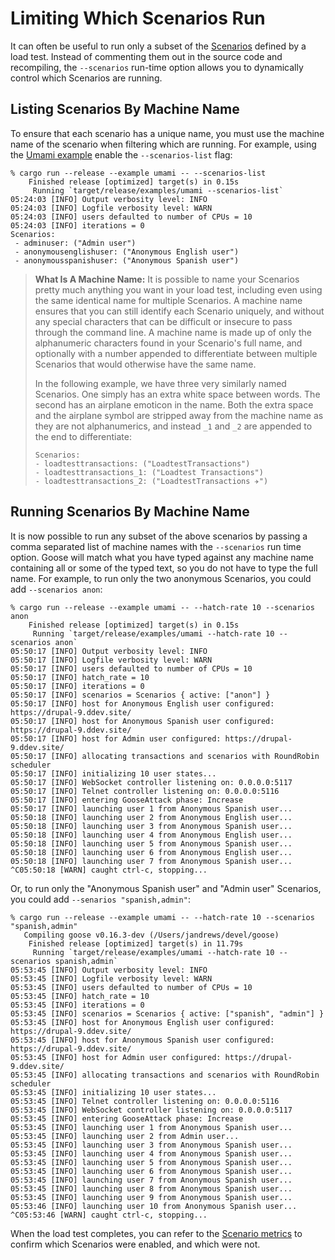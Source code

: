 # Limiting Which Scenarios Run

It can often be useful to run only a subset of the [Scenarios](../glossary.html#scenario) defined by a load test. Instead of commenting them out in the source code and recompiling, the `--scenarios` run-time option allows you to dynamically control which Scenarios are running.

## Listing Scenarios By Machine Name
To ensure that each scenario has a unique name, you must use the machine name of the scenario when filtering which are running. For example, using the [Umami example](../example/umami.html) enable the `--scenarios-list` flag:

```bash,ignore
% cargo run --release --example umami -- --scenarios-list
    Finished release [optimized] target(s) in 0.15s
     Running `target/release/examples/umami --scenarios-list`
05:24:03 [INFO] Output verbosity level: INFO
05:24:03 [INFO] Logfile verbosity level: WARN
05:24:03 [INFO] users defaulted to number of CPUs = 10
05:24:03 [INFO] iterations = 0
Scenarios:
 - adminuser: ("Admin user")
 - anonymousenglishuser: ("Anonymous English user")
 - anonymousspanishuser: ("Anonymous Spanish user")
 ```

> **What Is A Machine Name:** It is possible to name your Scenarios pretty much anything you want in your load test, including even using the same identical name for multiple Scenarios. A machine name ensures that you can still identify each Scenario uniquely, and without any special characters that can be difficult or insecure to pass through the command line. A machine name is made up of only the alphanumeric characters found in your Scenario's full name, and optionally with a number appended to differentiate between multiple Scenarios that would otherwise have the same name.
>
> In the following example, we have three very similarly named Scenarios. One simply has an extra white space between words. The second has an airplane emoticon in the name. Both the extra space and the airplane symbol are stripped away from the machine name as they are not alphanumerics, and instead `_1` and `_2` are appended to the end to differentiate:
>
> ```ignore
> Scenarios:
> - loadtesttransactions: ("LoadtestTransactions")
> - loadtesttransactions_1: ("Loadtest Transactions")
> - loadtesttransactions_2: ("LoadtestTransactions ✈️")
>
> ```

## Running Scenarios By Machine Name

It is now possible to run any subset of the above scenarios by passing a comma separated list of machine names with the `--scenarios` run time option. Goose will match what you have typed against any machine name containing all or some of the typed text, so you do not have to type the full name. For example, to run only the two anonymous Scenarios, you could add `--scenarios anon`:

```bash,ignore
% cargo run --release --example umami -- --hatch-rate 10 --scenarios anon
    Finished release [optimized] target(s) in 0.15s
     Running `target/release/examples/umami --hatch-rate 10 --scenarios anon`
05:50:17 [INFO] Output verbosity level: INFO
05:50:17 [INFO] Logfile verbosity level: WARN
05:50:17 [INFO] users defaulted to number of CPUs = 10
05:50:17 [INFO] hatch_rate = 10
05:50:17 [INFO] iterations = 0
05:50:17 [INFO] scenarios = Scenarios { active: ["anon"] }
05:50:17 [INFO] host for Anonymous English user configured: https://drupal-9.ddev.site/
05:50:17 [INFO] host for Anonymous Spanish user configured: https://drupal-9.ddev.site/
05:50:17 [INFO] host for Admin user configured: https://drupal-9.ddev.site/
05:50:17 [INFO] allocating transactions and scenarios with RoundRobin scheduler
05:50:17 [INFO] initializing 10 user states...
05:50:17 [INFO] WebSocket controller listening on: 0.0.0.0:5117
05:50:17 [INFO] Telnet controller listening on: 0.0.0.0:5116
05:50:17 [INFO] entering GooseAttack phase: Increase
05:50:17 [INFO] launching user 1 from Anonymous Spanish user...
05:50:18 [INFO] launching user 2 from Anonymous English user...
05:50:18 [INFO] launching user 3 from Anonymous Spanish user...
05:50:18 [INFO] launching user 4 from Anonymous English user...
05:50:18 [INFO] launching user 5 from Anonymous Spanish user...
05:50:18 [INFO] launching user 6 from Anonymous English user...
05:50:18 [INFO] launching user 7 from Anonymous Spanish user...
^C05:50:18 [WARN] caught ctrl-c, stopping...
```

Or, to run only the "Anonymous Spanish user" and "Admin user" Scenarios, you could add `--senarios "spanish,admin"`:

```bash,ignore
% cargo run --release --example umami -- --hatch-rate 10 --scenarios "spanish,admin"
   Compiling goose v0.16.3-dev (/Users/jandrews/devel/goose)
    Finished release [optimized] target(s) in 11.79s
     Running `target/release/examples/umami --hatch-rate 10 --scenarios spanish,admin`
05:53:45 [INFO] Output verbosity level: INFO
05:53:45 [INFO] Logfile verbosity level: WARN
05:53:45 [INFO] users defaulted to number of CPUs = 10
05:53:45 [INFO] hatch_rate = 10
05:53:45 [INFO] iterations = 0
05:53:45 [INFO] scenarios = Scenarios { active: ["spanish", "admin"] }
05:53:45 [INFO] host for Anonymous English user configured: https://drupal-9.ddev.site/
05:53:45 [INFO] host for Anonymous Spanish user configured: https://drupal-9.ddev.site/
05:53:45 [INFO] host for Admin user configured: https://drupal-9.ddev.site/
05:53:45 [INFO] allocating transactions and scenarios with RoundRobin scheduler
05:53:45 [INFO] initializing 10 user states...
05:53:45 [INFO] Telnet controller listening on: 0.0.0.0:5116
05:53:45 [INFO] WebSocket controller listening on: 0.0.0.0:5117
05:53:45 [INFO] entering GooseAttack phase: Increase
05:53:45 [INFO] launching user 1 from Anonymous Spanish user...
05:53:45 [INFO] launching user 2 from Admin user...
05:53:45 [INFO] launching user 3 from Anonymous Spanish user...
05:53:45 [INFO] launching user 4 from Anonymous Spanish user...
05:53:45 [INFO] launching user 5 from Anonymous Spanish user...
05:53:45 [INFO] launching user 6 from Anonymous Spanish user...
05:53:45 [INFO] launching user 7 from Anonymous Spanish user...
05:53:45 [INFO] launching user 8 from Anonymous Spanish user...
05:53:45 [INFO] launching user 9 from Anonymous Spanish user...
05:53:46 [INFO] launching user 10 from Anonymous Spanish user...
^C05:53:46 [WARN] caught ctrl-c, stopping...
```

When the load test completes, you can refer to the [Scenario metrics](./metrics.html#scenarios) to confirm which Scenarios were enabled, and which were not.
